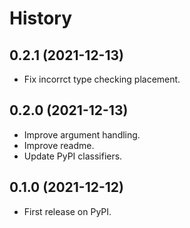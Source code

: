 # History

## 0.2.1 (2021-12-13)

- Fix incorrct type checking placement.

## 0.2.0 (2021-12-13)

-   Improve argument handling.
-   Improve readme.
-   Update PyPI classifiers.

## 0.1.0 (2021-12-12)

-   First release on PyPI.
